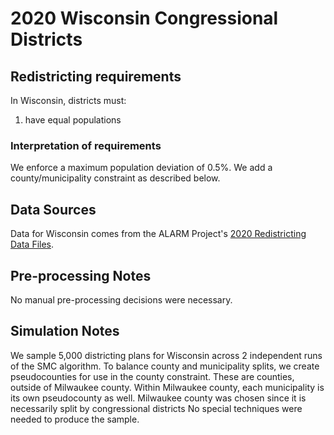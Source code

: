 # 2020 Wisconsin Congressional Districts

## Redistricting requirements
In Wisconsin, districts must:

1. have equal populations

### Interpretation of requirements
We enforce a maximum population deviation of 0.5%.
We add a county/municipality constraint as described below.

## Data Sources
Data for Wisconsin comes from the ALARM Project's [2020 Redistricting Data Files](https://alarm-redist.github.io/posts/2021-08-10-census-2020/).

## Pre-processing Notes
No manual pre-processing decisions were necessary.

## Simulation Notes
We sample 5,000 districting plans for Wisconsin across 2 independent runs of the SMC algorithm.
To balance county and municipality splits, we create pseudocounties for use in the county constraint.
These are counties, outside of Milwaukee county. Within Milwaukee county, each municipality is its own pseudocounty as well. Milwaukee county was chosen since it is necessarily split by congressional districts
No special techniques were needed to produce the sample.
